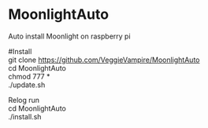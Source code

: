 # MoonlightAuto
Auto install Moonlight on raspberry pi


#Install <br>
git clone https://github.com/VeggieVampire/MoonlightAuto <br>
cd MoonlightAuto <br>
chmod 777 * <br>
./update.sh <br>

Relog run <br>
cd MoonlightAuto <br>
./install.sh <br>
